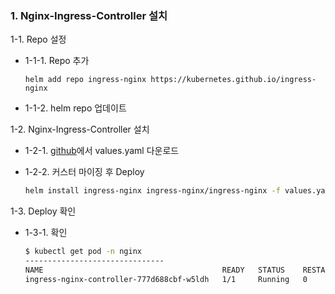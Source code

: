 ### 1. Nginx-Ingress-Controller 설치

1-1. Repo 설정

- 1-1-1. Repo 추가

  `helm add repo ingress-nginx https://kubernetes.github.io/ingress-nginx`

- 1-1-2. helm repo 업데이트

1-2. Nginx-Ingress-Controller 설치

- 1-2-1. [github](https://github.com/kubernetes/ingress-nginx/blob/master/charts/ingress-nginx/values.yaml)에서 values.yaml 다운로드

- 1-2-2. 커스터 마이징 후 Deploy

  ```bash
  helm install ingress-nginx ingress-nginx/ingress-nginx -f values.yaml -- namespace nginx
  ```

1-3. Deploy 확인

- 1-3-1. 확인

  ```bash
  $ kubectl get pod -n nginx
  -------------------------------
  NAME                                        READY   STATUS    RESTARTS   AGE
  ingress-nginx-controller-777d688cbf-w5ldh   1/1     Running   0          172m
  ```
